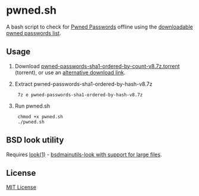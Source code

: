 # pwned.sh

A bash script to check for [Pwned Passwords](https://haveibeenpwned.com/Passwords) offline 
using the [downloadable pwned passwords list](https://haveibeenpwned.com/Passwords).


## Usage

1. Download [pwned-passwords-sha1-ordered-by-count-v8.7z.torrent](https://downloads.pwnedpasswords.com/passwords/pwned-passwords-sha1-ordered-by-count-v8.7z.torrent) (torrent),
or use an [alternative download link](https://haveibeenpwned.com/Passwords).

2. Extract pwned-passwords-sha1-ordered-by-hash-v8.7z

        7z e pwned-passwords-sha1-ordered-by-hash-v8.7z

3. Run pwned.sh

        chmod +x pwned.sh
        ./pwned.sh

## BSD look utility

Requires [look(1)](https://manpages.debian.org/unstable/bsdmainutils/look.1.en.html) -
[bsdmainutils-look with support for large files](https://github.com/stuartraetaylor/bsdmainutils-look).

## License

[MIT License](LICENSE)
